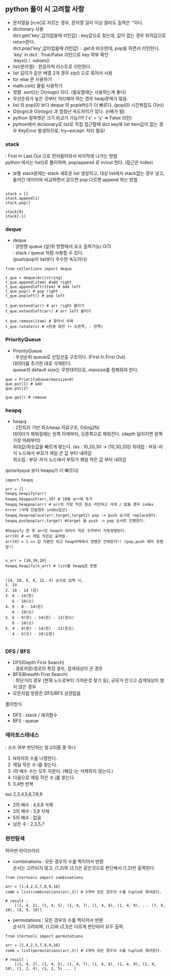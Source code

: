
## python 풀이 시 고려할 사항
- 문자열을 [n:m]로 자르는 경우, 문자열 길이 이상 잘라도 출력은 ''이다.  
- dictionary 사용   
  dict.get('key',값이없을때 리턴값) : key값으로 찾는데, 값이 없는 경우 뒤의값으로 return한다.   
  dict.pop('key',값이없을때 리턴값) : .get과 비슷한데, pop을 하면서 리턴한다.   
  'key' in dict : True/False 리턴으로 key 여부 확인   
  .keys() / .values()   
- list(문자열) : 한글자씩 리스트로 리턴된다.
- list 길이가 같은 배열 2개 경우 zip() 으로 묶어서 사용
- for else 문 사용하기
- math.ceil() 올림 사용하기
- 정렬 .sort()는 O(nlogn) 이다. (필요할때는 사용하는게 좋다)
- 우선순위가 높은 것부터 처리해야 하는 경우 heap문제가 많음.
- list 의 pop(0) 보다 deque 의 popleft()가 더 빠르다. (pop(0) 시간복잡도 O(n))
- O(logn)과 O(nlogn) 과 엄청난 속도차이가 있다. (n배가 됨)
- python 알파벳은 크기 비교가 가능!!!!! ('x' > 'y' => False 리턴)
- python에서 dictionary로 list로 직접 접근할때 dict key에 list item값이 없는 경우 KeyError 발생하므로, try~except: 처리 필요!  


### stack
: First In Last Out 으로 먼저들어와서 마지막에 나가는 방법  
python 에서는 list()로 풀이하며, pop/append 로 in/out 한다. (접근은 index)  
- 보통 stack문제는 stack 새로운 list 생성하고, 대상 list에서 stack없는 경우 넣고, 들어간 데이터와 비교하면서 같으면 pop 다르면 append 하는 방법   

```

stack = []
stack.append(1)
stack.pop()

stack[0] 
stack[-1]
```


### deque
- deque   
: 양방향 queue (앞/뒤 방향에서 요소 출력가능) O(1)    
: stack / queue 처럼 사용할 수 있다.    
(push/pop이 list보다 우수한 속도이다)

```
from collections import deque

t_que = deque(Arr/string)
t_que.append(item) #add right
t_que.appendleft(item) # add left
t_que.pop() # pop right
t_que.popleft() # pop left

t_que.extend(arr) # arr right 붙이기
t_que.extendleft(arr) # arr left 붙이기

t_que.remove(item) # 찾아서 삭제
t_que.rotate(n) # n만큼 회전 (+ 오른쪽, - 왼쪽)
```

### PriorityQueue
- PriorityQueue    
: 우선순위 queue로 선입선출 구조이다. (First In First Out)   
데이터를 추가한 대로 삭제된다.  
queue의 default size는 무한대이므로, maxsize를 정해줘야 한다.  

```
que = PriorityQueue(maxsize=8)
que.put(1) # add
que.put(2)

que.get() # remove
```



### heapq
- heapq   
: 2진트리 기반 최소heap 자료구조, O(log2N)   
데이터가 채워질때는 왼쪽 아래부터, 오른쪽으로 채워진다. (depth 달리지면 왼쪽 가장 아래부터)  
최대값/최솟값을 빠르게 찾는다. (ex : 10,20,30 -> [10,30,20])
최대힙 : 부모-자식 노드에서 부모가 제일 큰 값 부터 내려감     
최소힙 : 부모-자식 노드에서 부모가 제일 작은 값 부터 내려감    

(priorityque 보다 heapq가 더 빠르다)

```
import heapq

arr = []
heapq.heapify(arr)
heapq.heappush(arr,10) # 10을 arr에 추가  
heapq.heappop(arr) # arr의 가장 작은 원소 리턴하고 삭제 / 없을 경우 index error (삭제 안할경우 index접근)
heapq.heapreplace(arr,target,target2) pop -> push 순서로 replace된다.
heapq.pushpop(arr,target) #target 을 push -> pop 순서로 진행한다.

#heapify 한 후 arr은 heap이 되어서 작은 숫자부터 자동정렬된다.
arr[0] # => 제일 작은값 출력됨.
arr[0] = 1 => 값 치환만 되고 heap자체에서 정렬은 안해준다!! (pop,push 해야 정렬함!)


n_arr = [10,30,20]
heapq.heapify(n_arr) # list를 heapq로 변환


[14, 10, 6, 8, 12, 4] 순으로 입력 시,
1. 14
2. 10 - 14 (왼)
3. 6 - 14(왼) 
   6 - 10(오)
4. 6 - 8 - 14(왼) 
   6 - 10(오)
5. 6 - 8(왼) - 14(왼) - 12(왼오) 
   6 - 10(오)
5. 4 - 8(왼) - 14(왼) - 12(왼오) 
   4 - 6(오) - 10(오왼)
   
```



### DFS / BFS
- DFS(Depth First Search)  
: 경로저장/경로의 특징 경우, 검색대상이 큰 경우
- BFS(Breadth First Search)  
: 최단거리 경우 (현재 노드로부터 가까운것 찾기 등), 규모가 안크고 검색대상이 멀지 않은 경우
- 모든지점 방문은 DFS/BFS 상관없음


풀이방식
- DFS : stack / 재귀함수
- BFS : queue


### 에라토스테네스
: 소수 여부 판단하는 알고리즘 중 하나

1. N까지의 수를 나열한다.
2. 제일 작은 수 i를 찾는다.
3. i의 배수 수는 모두 지운다. (해당 i는 삭제하지 않는다.)
4. 다음으로 제일 작은 수 j를 찾는다.
5. 3,4번 반복

ex) 2,3,4,5,6,7,8,9  
- 2의 배수 : 4,6,8 삭제
- 3의 배수 : 3,9 삭제
- 5의 배수 : 없음
- 남은 수 : 2,3,5,7  


### 완전탐색
파이썬 라이브러리  

- combinations
: 모든 경우의 수를 짝지어서 반환  
순서는 고려되지 않고, (1,2)와 (2,1)은 같은것으로 판단해서 (1,2)만 출력된다.   
```
from itertools import combinations

arr = [1,4,2,5,7,8,9,10]
comb = list(combinations(arr,3)) # 3개씩 모든 경우의 수를 tuple로 묶어준다.

# result : 
	[(1, 4, 2), (1, 4, 5), (1, 4, 7), (1, 4, 8), (1, 4, 9), ... (7, 9, 10), (8, 9, 10)]
```

- permutations
: 모든 경우의 수를 짝지어서 반환  
순서가 고려되며, (1,2)와 (2,1)은 다르게 판단되어 모두 출력.
```
from itertools import permutations

arr = [1,4,2,5,7,8,9,10]
comb = list(permutations(arr,3)) # 3개씩 모든 경우의 수를 tuple로 묶어준다.

# result :
	[(1, 4, 2), (1, 4, 5), (1, 4, 7), (1, 4, 8), (1, 4, 9), (1, 4, 10), (1, 2, 4), (1, 2, 5) ... ]
```



